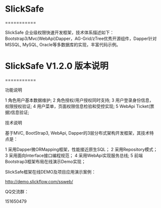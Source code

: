 ﻿# SlickSafe
===========

SlickSafe 企业级权限快速开发框架，技术体系描述如下：Bootstrap3/Mvc(WebApi)Dapper，AG-Grid/zTree优秀开源组件，Dapper针对MSSQL, MySQL, Oracle等多数据库的实现，丰富代码示例。


# SlickSafe V1.2.0 版本说明
===========

功能说明

1 角色用户基本数据维护;
2 角色授权/用户授权同时支持;
3 用户登录身份信息，权限授权验证;
4 用户菜单，页面权限信息检验和受控实现;
5 WebApi Ticket(票据)信息验证;


技术说明

基于MVC, BootStrap3, WebApi, Dapper的3层分布式架构开发框架，其技术特点是：

1  采用Dapper微ORMapping框架，性能接近原生SQL；
2  采用Repository模式；
3  采用面向Interface接口编程规范；
4  采用WebApi实现服务总线;
5  前端Bootstrap3框架布局在线演示Demo实现；

SlickSafe框架在线DEMO及项目应用演示案例：

http://demo.slickflow.com/ssweb/


QQ交流群：

151650479

